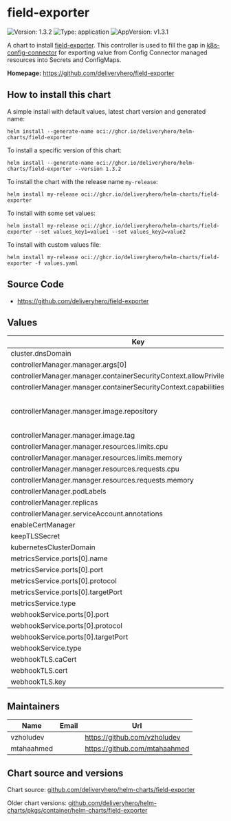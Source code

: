 # field-exporter

![Version: 1.3.2](https://img.shields.io/badge/Version-1.3.2-informational?style=flat-square) ![Type: application](https://img.shields.io/badge/Type-application-informational?style=flat-square) ![AppVersion: v1.3.1](https://img.shields.io/badge/AppVersion-v1.3.1-informational?style=flat-square)

A chart to install [field-exporter](https://github.com/deliveryhero/field-exporter). This controller is used to fill the gap in [k8s-config-connector](https://github.com/GoogleCloudPlatform/k8s-config-connector) for exporting value from Config Connector managed resources into Secrets and ConfigMaps.

**Homepage:** <https://github.com/deliveryhero/field-exporter>

## How to install this chart

A simple install with default values, latest chart version and generated name:

```console
helm install --generate-name oci://ghcr.io/deliveryhero/helm-charts/field-exporter
```

To install a specific version of this chart:

```console
helm install --generate-name oci://ghcr.io/deliveryhero/helm-charts/field-exporter --version 1.3.2
```

To install the chart with the release name `my-release`:

```console
helm install my-release oci://ghcr.io/deliveryhero/helm-charts/field-exporter
```

To install with some set values:

```console
helm install my-release oci://ghcr.io/deliveryhero/helm-charts/field-exporter --set values_key1=value1 --set values_key2=value2
```

To install with custom values file:

```console
helm install my-release oci://ghcr.io/deliveryhero/helm-charts/field-exporter -f values.yaml
```

## Source Code

* <https://github.com/deliveryhero/field-exporter>

## Values

| Key | Type | Default | Description |
|-----|------|---------|-------------|
| cluster.dnsDomain | string | `"cluster.local"` |  |
| controllerManager.manager.args[0] | string | `"--leader-elect"` |  |
| controllerManager.manager.containerSecurityContext.allowPrivilegeEscalation | bool | `false` |  |
| controllerManager.manager.containerSecurityContext.capabilities.drop[0] | string | `"ALL"` |  |
| controllerManager.manager.image.repository | string | `"europe-docker.pkg.dev/dp-common-infra-5780/developer-platform-public/deliveryhero/field-exporter"` |  |
| controllerManager.manager.image.tag | string | `"v1.3.1"` |  |
| controllerManager.manager.resources.limits.cpu | string | `"500m"` |  |
| controllerManager.manager.resources.limits.memory | string | `"128Mi"` |  |
| controllerManager.manager.resources.requests.cpu | string | `"10m"` |  |
| controllerManager.manager.resources.requests.memory | string | `"128Mi"` |  |
| controllerManager.podLabels | object | `{}` |  |
| controllerManager.replicas | int | `1` |  |
| controllerManager.serviceAccount.annotations | object | `{}` |  |
| enableCertManager | bool | `false` |  |
| keepTLSSecret | bool | `false` |  |
| kubernetesClusterDomain | string | `"cluster.local"` |  |
| metricsService.ports[0].name | string | `"https"` |  |
| metricsService.ports[0].port | int | `8443` |  |
| metricsService.ports[0].protocol | string | `"TCP"` |  |
| metricsService.ports[0].targetPort | string | `"https"` |  |
| metricsService.type | string | `"ClusterIP"` |  |
| webhookService.ports[0].port | int | `443` |  |
| webhookService.ports[0].protocol | string | `"TCP"` |  |
| webhookService.ports[0].targetPort | int | `9443` |  |
| webhookService.type | string | `"ClusterIP"` |  |
| webhookTLS.caCert | string | `nil` |  |
| webhookTLS.cert | string | `nil` |  |
| webhookTLS.key | string | `nil` |  |

## Maintainers

| Name | Email | Url |
| ---- | ------ | --- |
| vzholudev |  | <https://github.com/vzholudev> |
| mtahaahmed |  | <https://github.com/mtahaahmed> |

## Chart source and versions

Chart source: [github.com/deliveryhero/helm-charts/field-exporter](https://github.com/deliveryhero/helm-charts/tree/master/stable/field-exporter)

Older chart versions: [github.com/deliveryhero/helm-charts/pkgs/container/helm-charts/field-exporter](https://github.com/deliveryhero/helm-charts/pkgs/container/helm-charts%2Ffield-exporter)
